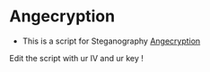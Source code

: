 # Angecryption

- This is a script for Steganography [Angecryption](:https://www.nolimitsecu.fr/ange-albertini-funky-file-formats/)

Edit the script with ur IV and ur key !
